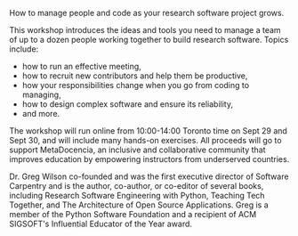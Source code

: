How to manage people and code as your research software project grows.

This workshop introduces the ideas and tools you need to manage a team of up to a dozen people working together to build research software. Topics include:

- how to run an effective meeting,
- how to recruit new contributors and help them be productive,
- how your responsibilities change when you go from coding to managing,
- how to design complex software and ensure its reliability,
- and more.

The workshop will  run online from 10:00-14:00 Toronto time on Sept 29 and Sept 30, and will include many hands-on exercises. All proceeds will go to support MetaDocencia, an inclusive and collaborative community that improves education by empowering instructors from underserved countries.

Dr. Greg Wilson co-founded and was the first executive director of Software Carpentry and is the author, co-author, or co-editor of several books, including Research Software Engineering with Python, Teaching Tech Together, and The Architecture of Open Source Applications. Greg is a member of the Python Software Foundation and a recipient of ACM SIGSOFT's Influential Educator of the Year award.
